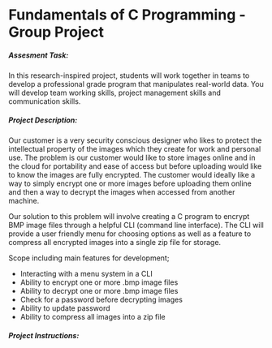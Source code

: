 Fundamentals of C Programming - Group Project
=============================================

##### Assesment Task:

In this research-inspired project, students will work together in teams to develop a professional grade program that manipulates real-world data. You will develop team working skills, project management skills and communication skills.

##### Project Description:

Our customer is a very security conscious designer who likes to protect the intellectual property of the images which they create for work and personal use. The problem is our customer would like to store images online and in the cloud for portability and ease of access but before uploading would like to know the images are fully encrypted. The customer would ideally like a way to simply encrypt one or more images before uploading them online and then a way to decrypt the images when accessed from another machine.

Our solution to this problem will involve creating a C program to encrypt BMP image files through a helpful CLI (command line interface). The CLI will provide a user friendly menu for choosing options as well as a feature to compress all encrypted images into a single zip file for storage.

Scope including main features for development;
 
* Interacting with a menu system in a CLI
* Ability to encrypt one or more .bmp image files
* Ability to decrypt one or more .bmp image files
* Check for a password before decrypting  images
* Ability to update password
* Ability to compress all images into a zip file


##### Project Instructions:
